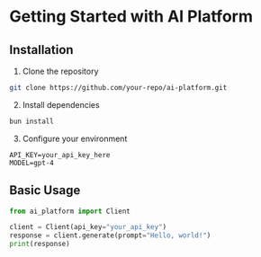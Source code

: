 # Getting Started with AI Platform

## Installation

1. Clone the repository
```bash
git clone https://github.com/your-repo/ai-platform.git
```

2. Install dependencies
```bash
bun install
```

3. Configure your environment
```env
API_KEY=your_api_key_here
MODEL=gpt-4
```

## Basic Usage

```python
from ai_platform import Client

client = Client(api_key="your_api_key")
response = client.generate(prompt="Hello, world!")
print(response)
```